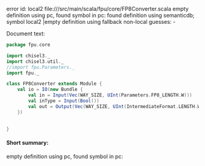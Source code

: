 error id: local2
file://<WORKSPACE>/src/main/scala/fpu/core/FP8Converter.scala
empty definition using pc, found symbol in pc: 
found definition using semanticdb; symbol local2
|empty definition using fallback
non-local guesses:
	 -

Document text:

```scala
package fpu.core

import chisel3._
import chisel3.util._
//import fpu.Parameters._
import fpu._

class FP8Converter extends Module {
    val io = IO(new Bundle {
        val in = Input(Vec(WAY_SIZE, UInt(Parameters.FP8_LENGTH.W)))
        val inType = Input(Bool())
        val out = Output(Vec(WAY_SIZE, UInt(IntermediateFormat.LENGTH.W)))
    })

    
}
```

#### Short summary: 

empty definition using pc, found symbol in pc: 